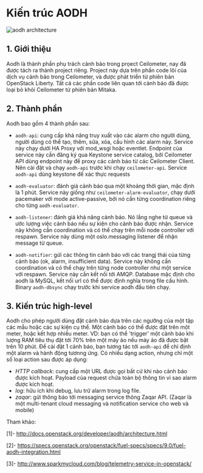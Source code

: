 ﻿# Kiến trúc AODH

![aodh architecture](images/aodh_architecture.jpg)

## 1. Giới thiệu

Aodh là thành phần phụ trách cảnh bảo trong prọect Ceilometer, nay đã được tách ra thành project riêng. Project này dựa trên phần code lõi của dịch vụ cảnh bảo trong Ceilometer, và được phát triển từ phiên bản OpenStack Liberty. Tất cả các phần code liên quan tới cảnh bảo đã được loại bỏ khỏi Ceilometer từ phiên bản Mitaka.

## 2. Thành phần

Aodh bao gồm 4 thành phần sau:

 - `aodh-api`: cung cấp khả năng truy xuất vào các alarm cho người dùng, người dùng có thể tạo, thêm, sửa, xóa, cấu hình các alarm này. Service này chạy dưới HA Proxy với mod_wsgi hoặc eventlet. Endpoint của service này cần đăng ký qua Keystone service catalog, bởi Ceilometer API dùng endpoint này để proxy các cảnh báo từ các Ceilometer Client. Nên cài đặt và chạy `aodh-api` trước khi chạy `ceilometer-api`. Service `aodh-api` dùng keystone để xác thực requests

 - `aodh-evaluator`: đánh giá cảnh báo qua một khoảng thời gian, mặc định là 1 phút. Service này giống như `ceilometer-alarm-evaluator`, chạy dưới pacemaker với mode active-passive, bởi nó cần từng coordination riêng cho từng `aodh-evaluator`. 

 - `aodh-listener`: đánh giá khả năng cảnh báo. Nó lắng nghe từ queue và ước lượng việc cảnh báo nếu sự kiện cho cảnh báo được nhận. Service này không cần coordination và có thể chạy trên mỗi node controller với respawn. Service này dùng một oslo.messaging listener để nhận message từ queue.

 - `aodh-notifier`: gửi các thông tin cảnh báo với các trangj thái của từng cảnh báo (ok, alarm, insufficient data). Service này không cần coordination và có thể chạy trên từng node controller như một service với respawn. Service này cần kết nối tới AMQP.
 Database mặc định cho aodh là MySQL, kết nối url có thể được định nghĩa trong file cấu hình. Binary `aodh-dbsync` chạy trước khi service aodh đầu tiên chạy.


## 3. Kiến trúc high-level

Aodh cho phép người dùng đặt cảnh báo dựa trên các ngưỡng của một tập các mẫu hoặc các sự kiện cụ thể. Một cảnh báo có thể được đặt trên một meter, hoặc kết hợp nhiều meter. VD: bạn có thể 'trigger' một cảnh báo khi lượng RAM tiêu thụ đặt tới 70% trên một máy ảo nếu máy ảo đã được bật trên 10 phút. Để cài đặt 1 cảnh báo, bạn tương tác tới `aodh-api` để chỉ định một alarm và hành động tươnng ứng.
Có nhiều dạng action, nhưng chỉ một số loại action sau được áp dụng:
 - *HTTP callback*: cung cấp một URL được gọi bất cứ khi nào cảnh báo được kích hoạt. Payload của request chứa toàn bộ thông tin vì sao alarm được kích hoạt.
 - *log*: hữu ích khi debug, lưu trữ alarm trong log file.
 - *zaqar*: gửi thông báo tới messaging service thông Zaqar API. (Zaqar là một multi-tenant cloud messaging và notification service cho web và mobile)


Tham khảo:

[1]- http://docs.openstack.org/developer/aodh/architecture.html

[2]- https://specs.openstack.org/openstack/fuel-specs/specs/9.0/fuel-aodh-integration.html

[3]- http://www.sparkmycloud.com/blog/telemetry-service-in-openstack/
